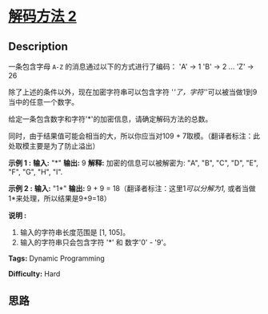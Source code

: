 # [解码方法 2][title]

## Description

一条包含字母 `A-Z` 的消息通过以下的方式进行了编码：
            'A' -> 1    'B' -> 2    ...    'Z' -> 26    

除了上述的条件以外，现在加密字符串可以包含字符 '*'了，字符'*'可以被当做1到9当中的任意一个数字。

给定一条包含数字和字符'*'的加密信息，请确定解码方法的总数。

同时，由于结果值可能会相当的大，所以你应当对109 \+ 7取模。（翻译者标注：此处取模主要是为了防止溢出）

**示例 1 :**
            **输入:** "*"    **输出:** 9    **解释:** 加密的信息可以被解密为: "A", "B", "C", "D", "E", "F", "G", "H", "I".    

**示例 2 :**
            **输入:** "1*"    **输出:** 9 + 9 = 18（翻译者标注：这里1*可以分解为1,* 或者当做1*来处理，所以结果是9+9=18）    

**说明 :**

  1. 输入的字符串长度范围是 [1, 105]。
  2. 输入的字符串只会包含字符 '*' 和 数字'0' \- '9'。


**Tags:** Dynamic Programming

**Difficulty:** Hard

## 思路

[title]: https://leetcode-cn.com/problems/decode-ways-ii
